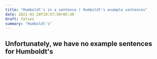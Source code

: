 ```yaml
---
title: "Humboldt's in a sentence | Humboldt's example sentences"
date: 2021-01-20T19:57:50+05:30
draft: falses
summary: "Humboldt's"
---
```

## Unfortunately, we have no example sentences for Humboldt's                 
